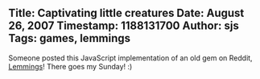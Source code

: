 Title: Captivating little creatures
Date: August 26, 2007
Timestamp: 1188131700
Author: sjs
Tags: games, lemmings
----

Someone posted this JavaScript implementation of an old gem on Reddit, <a href="http://www.elizium.nu/scripts/lemmings/">Lemmings</a>! There goes my Sunday! :)
